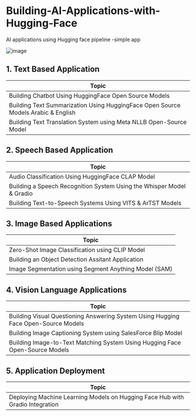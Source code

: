# Building-AI-Applications-with-Hugging-Face
AI applications using Hugging face pipeline -simple app

![image](https://github.com/user-attachments/assets/eed2c1ca-4b81-4293-b317-532700e60a8a)


## 1. Text Based Application ##
|Topic|
|--------|
|Building Chatbot Using HuggingFace Open Source Models| 
|Building Text Summarization Using HuggingFace Open Source Models Arabic & English | 
|Building Text Translation System using Meta NLLB Open-Source Model| 



## 2. Speech Based Application ## 

|Topic|
|--------|
| Audio Classification Using HuggingFace CLAP Model ||
|Building a Speech Recognition System Using the Whisper Model & Gradio  |
|Building Text-to-Speech Systems Using VITS & ArTST Models | 

## 3. Image Based Applications ## 
|Topic|
|--------|
|Zero-Shot Image Classification using CLIP Model | 
|Building an Object Detection Assitant Application |
|Image Segmentation using Segment Anything Model (SAM) | 

## 4. Vision Language Applications ##

|Topic|
|--------|
|Building Visual Questioning Answering System Using Hugging Face Open-Source Models |  
|Building Image Captioning System using SalesForce Blip Model |
|Building Image-to-Text Matching System Using Hugging Face Open-Source Models 


## 5. Application Deployment ##

|Topic|
|--------|
|Deploying Machine Learning Models on Hugging Face Hub with Gradio Integration |  


